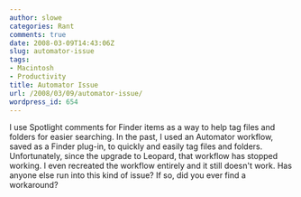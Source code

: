 ```yaml
---
author: slowe
categories: Rant
comments: true
date: 2008-03-09T14:43:06Z
slug: automator-issue
tags:
- Macintosh
- Productivity
title: Automator Issue
url: /2008/03/09/automator-issue/
wordpress_id: 654
---
```


I use Spotlight comments for Finder items as a way to help tag files and folders for easier searching. In the past, I used an Automator workflow, saved as a Finder plug-in, to quickly and easily tag files and folders. Unfortunately, since the upgrade to Leopard, that workflow has stopped working. I even recreated the workflow entirely and it still doesn't work. Has anyone else run into this kind of issue? If so, did you ever find a workaround?
